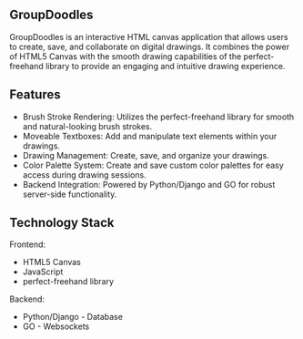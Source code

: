 ## GroupDoodles

GroupDoodles is an interactive HTML canvas application that allows users to create, save, and collaborate on digital drawings. It combines the power of HTML5 Canvas with the smooth drawing capabilities of the perfect-freehand library to provide an engaging and intuitive drawing experience.

## Features

- Brush Stroke Rendering: Utilizes the perfect-freehand library for smooth and natural-looking brush strokes.
- Moveable Textboxes: Add and manipulate text elements within your drawings.
- Drawing Management: Create, save, and organize your drawings.
- Color Palette System: Create and save custom color palettes for easy access during drawing sessions.
- Backend Integration: Powered by Python/Django and GO for robust server-side functionality.

## Technology Stack

Frontend:

- HTML5 Canvas
- JavaScript
- perfect-freehand library


Backend:

- Python/Django - Database
- GO - Websockets
